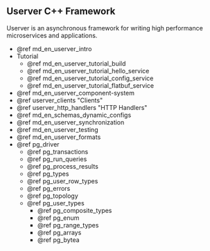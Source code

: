 ## Userver C++ Framework 

Userver is an asynchronous framework for writing high performance microservices and applications.


* @ref md_en_userver_intro
* Tutorial
  * @ref md_en_userver_tutorial_build
  * @ref md_en_userver_tutorial_hello_service
  * @ref md_en_userver_tutorial_config_service
  * @ref md_en_userver_tutorial_flatbuf_service
* @ref md_en_userver_component-system
* @ref userver_clients "Clients"
* @ref userver_http_handlers "HTTP Handlers"
* @ref md_en_schemas_dynamic_configs
* @ref md_en_userver_synchronization
* @ref md_en_userver_testing
* @ref md_en_userver_formats
* @ref pg_driver
  * @ref pg_transactions
  * @ref pg_run_queries
  * @ref pg_process_results
  * @ref pg_types
  * @ref pg_user_row_types
  * @ref pg_errors
  * @ref pg_topology
  * @ref pg_user_types
    * @ref pg_composite_types
    * @ref pg_enum
    * @ref pg_range_types
    * @ref pg_arrays
    * @ref pg_bytea
  
